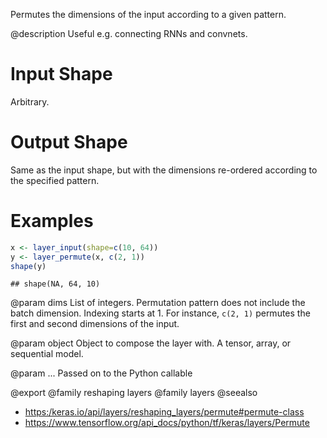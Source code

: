 Permutes the dimensions of the input according to a given pattern.

@description
Useful e.g. connecting RNNs and convnets.

# Input Shape
Arbitrary.

# Output Shape
Same as the input shape, but with the dimensions re-ordered according
to the specified pattern.

# Examples

```r
x <- layer_input(shape=c(10, 64))
y <- layer_permute(x, c(2, 1))
shape(y)
```

```
## shape(NA, 64, 10)
```

@param dims
List of integers. Permutation pattern does not include the
batch dimension. Indexing starts at 1.
For instance, `c(2, 1)` permutes the first and second dimensions
of the input.

@param object
Object to compose the layer with. A tensor, array, or sequential model.

@param ...
Passed on to the Python callable

@export
@family reshaping layers
@family layers
@seealso
+ <https:/keras.io/api/layers/reshaping_layers/permute#permute-class>
+ <https://www.tensorflow.org/api_docs/python/tf/keras/layers/Permute>

